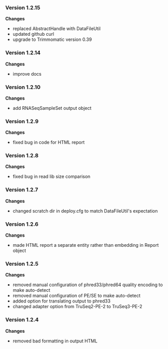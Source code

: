 ### Version 1.2.15
__Changes__
- replaced AbstractHandle with DataFileUtil
- updated github curl
- upgrade to Trimmomatic version 0.39

### Version 1.2.14
__Changes__
- improve docs

### Version 1.2.10
__Changes__
- add RNASeqSampleSet output object

### Version 1.2.9
__Changes__
- fixed bug in code for HTML report

### Version 1.2.8
__Changes__
- fixed bug in read lib size comparison

### Version 1.2.7
__Changes__
- changed scratch dir in deploy.cfg to match DataFileUtil's expectation

### Version 1.2.6
__Changes__
- made HTML report a separate entity rather than embedding in Report object

### Version 1.2.5
__Changes__
- removed manual configuration of phred33/phred64 quality encoding to make auto-detect
- removed manual configuration of PE/SE to make auto-detect
- added option for translating output to phred33
- changed adapter option from TruSeq2-PE-2 to TruSeq3-PE-2

### Version 1.2.4
__Changes__
- removed bad formatting in output HTML
